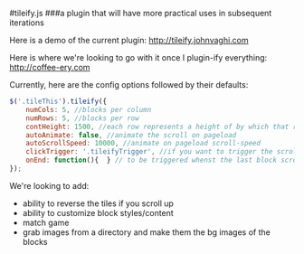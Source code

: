 #tileify.js
###a plugin that will have more practical uses in subsequent iterations

Here is a demo of the current plugin:
http://tileify.johnvaghi.com

Here is where we're looking to go with it once I plugin-ify everything:
http://coffee-ery.com

Currently, here are the config options followed by their defaults:

```javascript
$('.tileThis').tileify({
	numCols: 5, //blocks per column
	numRows: 5, //blocks per row
	contHeight: 1500, //each row represents a height of by which that row is randomly assigned a location within - this is that height
	autoAnimate: false, //animate the scroll on pageload
	autoScrollSpeed: 10000, //animate on pageload scroll-speed
	clickTrigger: '.tileifyTrigger', //if you want to trigger the scroll on click, here's your chance
	onEnd: function(){  } // to be triggered whenst the last block scrolls in
});
```


We're looking to add:

- ability to reverse the tiles if you scroll up
- ability to customize block styles/content
- match game
- grab images from a directory and make them the bg images of the blocks

